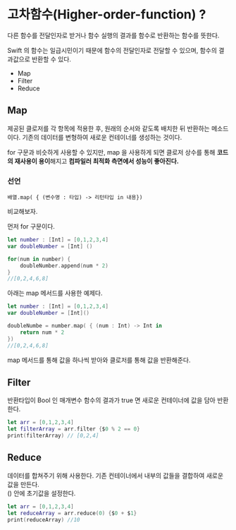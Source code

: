 # 고차함수(Higher-order-function) ?
다른 함수를 전달인자로 받거나 함수 실행의 결과를 함수로 반환하는 함수를 뜻한다.

Swift 의 함수는 일급시민이기 때문에 함수의 전달인자로 전달할 수 있으며, 함수의 결과값으로 반환할 수 있다.

- Map
- Filter
- Reduce

## Map
제공된 클로저를 각 항목에 적용한 후, 원래의 순서와 같도록 배치한 뒤 반환하는 메소드이다. 기존의 데이터를 변형하여 새로운 컨테이너를 생성하는 것이다.   

for 구문과 비슷하게 사용할 수 있지만, map 을 사용하게 되면 클로저 상수를 통해 <b>코드의 재사용이 용이</b>해지고 <b>컴파일러 최적화 측면에서 성능이 좋아진다.</b>

### 선언
```
배열.map( { (변수명 : 타입) -> 리턴타입 in 내용})
```

비교해보자.

먼저 for 구문이다.
```swift 
let number : [Int] = [0,1,2,3,4]
var doubleNumber = [Int] ()

for(num in number) {
    doubleNumber.append(num * 2)
}
//[0,2,4,6,8]
```

아래는 map 메서드를 사용한 예제다.
```swift
let number : [Int] = [0,1,2,3,4]
var doubleNumber = [Int]()

doubleNumbe = number.map( { (num : Int) -> Int in
    return num * 2
})
//[0,2,4,6,8]
```

map 메서드를 통해 값을 하나씩 받아와 클로저를 통해 값을 반환해준다.

## Filter
반환타입이 Bool 인 매개변수 함수의 결과가 true 면 새로운 컨테이너에 값을 담아 반환한다.
```swift
let arr = [0,1,2,3,4]
let filterArray = arr.filter {$0 % 2 == 0}
print(filterArray) // [0,2,4]

```

## Reduce
데이터를 합쳐주기 위해 사용한다.
기존 컨테이너에서 내부의 값들을 결합하여 새로운 값을 만든다.   
() 안에 초기값을 설정한다.
```swift
let arr = [0,1,2,3,4]
let reduceArray = arr.reduce(0) {$0 + $1}
print(reduceArray) //10
```